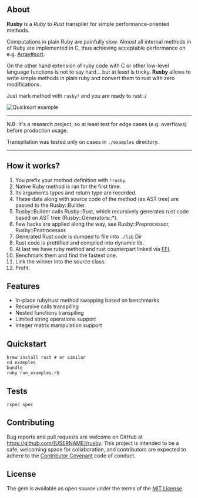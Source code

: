 ## About

**Rusby** is a *Ruby* to *Rust* transpiler for simple performance-oriented methods.

Computations in plain Ruby are painfully slow.
Almost all internal methods in of Ruby are implemented in C, thus achieving acceptable performance on e.g. [Array#sort](https://github.com/ruby/ruby/blob/trunk/array.c).

On the other hand extension of ruby code with C or other low-level language functions is not to say hard... but at least is tricky. **Rusby** allows to write simple methods in plain ruby and convert them to rust with zero modifications.

Just mark method with `rusby!` and you are ready to rust :/

![Quicksort example](https://raw.githubusercontent.com/rambler-digital-solutions/rusby/master/doc/img1.png)

---

N.B. It's a research project, so at least test for edge cases (e.g. overflows) before production usage.

Transpilation was tested only on cases in `./examples` directory.

---

## How it works?

1. You prefix your method definition with `!rusby`.
1. Native Ruby method is ran for the first time.
1. Its arguments types and return type are recorded.
1. These data along with source code of the method (as AST tree) are passed to the Rusby::Builder.
1. Rusby::Builder calls Rusby::Rust, which recursively generates rust code based on AST tree (Rusby::Generators::\*).
1. Few hacks are applied along the way, see Rusby::Preprocessor, Rusby::Postrocessor.
1. Generated Rust code is dumped to file into `./lib` Dir
1. Rust code is prettified and compiled into dynamic lib.
1. At last we have ruby method and rust counterpart linked via [FFI](https://github.com/ffi/ffi).
1. Benchmark them and find the fastest one.
1. Link the winner into the source class.
1. Profit.

## Features
- In-place ruby/rust method swapping based on benchmarks
- Recursive calls transpiling
- Nested functions transpiling
- Limited string operations support
- Integer matrix manipulation support

## Quickstart
```
brew install rust # or similar
cd examples
bundle
ruby run_examples.rb
```

## Tests
```
rspec spec
```

## Contributing

Bug reports and pull requests are welcome on GitHub at https://github.com/[USERNAME]/rusby. This project is intended to be a safe, welcoming space for collaboration, and contributors are expected to adhere to the [Contributor Covenant](http://contributor-covenant.org) code of conduct.


## License

The gem is available as open source under the terms of the [MIT License](http://opensource.org/licenses/MIT).
